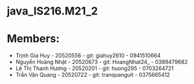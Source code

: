# java_IS216.M21_2
# Members: 
+ Trịnh Gia Huy - 20520556 - git: giahuy2610 - 0941510664
+ Nguyễn Hoàng Nhật - 20520673 - git: HoangNhat24_ - 0389479682
+ Lê Thị Thanh Hương - 20520201 - git: huong295 - 0703264721
+ Trần Văn Quang - 20520722 - git: tranquanguit - 0375665412
